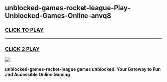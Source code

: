
## unblocked-games-rocket-league-Play-Unblocked-Games-Online-anvq8
<h3>
<a href="https://premium76.site?title=unblocked-games-rocket-league&ref=25A">CLICK TO PLAY</a></h3>
<hr>

<h3>
<a href="https://premium76.site?title=unblocked-games-rocket-league&ref=25A">CLICK 2 PLAY</a>
  
</h3>

<a href="https://premium76.site?title=unblocked-games-rocket-league&ref=25A"><img src="https://clearcache.store/games.png"></a>


**unblocked-games-rocket-league games unblocked: Your Gateway to Fun and Accessible Online Gaming**
